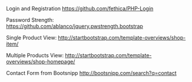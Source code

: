 Login and Registration 
https://github.com/fethica/PHP-Login

Password Strength:
https://github.com/ablanco/jquery.pwstrength.bootstrap

Single Product View:
http://startbootstrap.com/template-overviews/shop-item/

Multiple Products View:
http://startbootstrap.com/template-overviews/shop-homepage/

Contact Form from Bootsnipp
http://bootsnipp.com/search?q=contact
